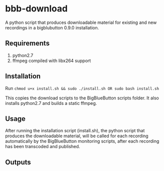 # bbb-download
A python script that produces downloadable material for existing and new recordings in a bigblubutton 0.9.0 installation.

## Requirements
1. python2.7
2. ffmpeg compiled with libx264 support

## Installation
Run ```chmod u+x install.sh && sudo ./install.sh OR sudo bash install.sh```

This copies the download scripts to the BigBlueButton scripts folder. It also installs python2.7 and builds a static ffmpeg.

## Usage
After running the installation script (install.sh), the python script that produces the downloadable material, will be called for each recording automatically by the BigBlueButton monitoring scripts, after each recording has been transcoded and published.

## Outputs
